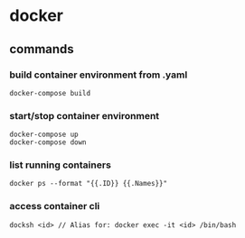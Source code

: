 # docker

## commands

### build container environment from .yaml

	docker-compose build
	
### start/stop container environment 

	docker-compose up
	docker-compose down

### list running containers

	docker ps --format "{{.ID}} {{.Names}}"
	
### access container cli

	docksh <id> // Alias for: docker exec -it <id> /bin/bash